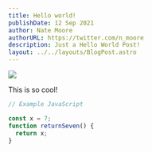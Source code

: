 ```yaml
---
title: Hello world!
publishDate: 12 Sep 2021
author: Nate Moore
authorURL: https://twitter.com/n_moore
description: Just a Hello World Post!
layout: ../../layouts/BlogPost.astro
---
```

![](/assets/blog/introducing-astro.jpg)

This is so cool!

```javascript
// Example JavaScript

const x = 7;
function returnSeven() {
  return x;
}
```